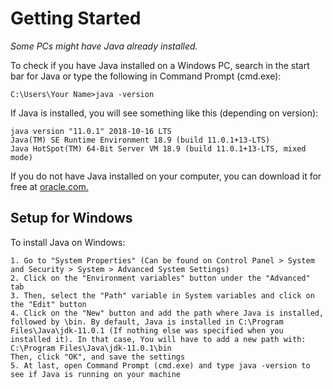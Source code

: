 # Getting Started

*Some PCs might have Java already installed.*

To check if you have Java installed on a Windows PC, search in the start bar for Java or type the following in Command Prompt (cmd.exe):

`C:\Users\Your Name>java -version`

If Java is installed, you will see something like this (depending on version):

```
java version "11.0.1" 2018-10-16 LTS
Java(TM) SE Runtime Environment 18.9 (build 11.0.1+13-LTS)
Java HotSpot(TM) 64-Bit Server VM 18.9 (build 11.0.1+13-LTS, mixed mode)
```

If you do not have Java installed on your computer, you can download it for free at [oracle.com.](https://www.oracle.com/java/technologies/java-se-glance.html)

## Setup for Windows
To install Java on Windows:

    1. Go to "System Properties" (Can be found on Control Panel > System and Security > System > Advanced System Settings)
    2. Click on the "Environment variables" button under the "Advanced" tab
    3. Then, select the "Path" variable in System variables and click on the "Edit" button
    4. Click on the "New" button and add the path where Java is installed, followed by \bin. By default, Java is installed in C:\Program Files\Java\jdk-11.0.1 (If nothing else was specified when you installed it). In that case, You will have to add a new path with: C:\Program Files\Java\jdk-11.0.1\bin
    Then, click "OK", and save the settings
    5. At last, open Command Prompt (cmd.exe) and type java -version to see if Java is running on your machine
 